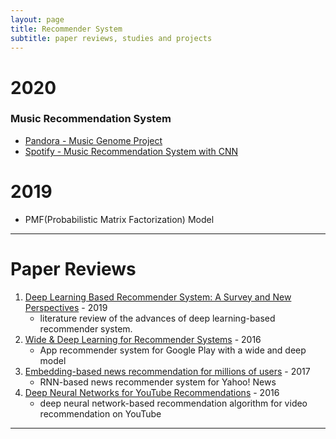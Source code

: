 ```yaml
---
layout: page
title: Recommender System
subtitle: paper reviews, studies and projects
---
```


# 2020

### Music Recommendation System
* [Pandora - Music Genome Project](https://joyae.github.io/2020-04-20-pandora-music-genome-project(1))
* [Spotify - Music Recommendation System with CNN](https://joyae.github.io/2020-04-07-spotify-recommendation(1))


# 2019

* PMF(Probabilistic Matrix Factorization) Model

---

# Paper Reviews

1. [Deep Learning Based Recommender System: A Survey and New Perspectives](https://dl.acm.org/doi/abs/10.1145/3285029?casa_token=GtNEuL4F2GgAAAAA:qNId-sFIwPendH_3Kmzw3E-b4l1n0-vU4q9TIKFgYIFv3SzpXcA-rkJbB44sSBZ-hC2l7tVqPohpCY8) - 2019
   - literature review of the advances of deep learning-based recommender system.
2. [Wide & Deep Learning for Recommender Systems](https://dl.acm.org/doi/10.1145/2988450.2988454) - 2016
   - App recommender system for Google Play with a wide and deep model
3. [Embedding-based news recommendation for millions of users](https://dl.acm.org/doi/abs/10.1145/3097983.3098108) - 2017
   - RNN-based news recommender system for Yahoo! News
4. [Deep Neural Networks for YouTube Recommendations](https://dl.acm.org/doi/10.1145/2959100.2959190) - 2016
   - deep neural network-based recommendation algorithm for video recommendation on YouTube

---
